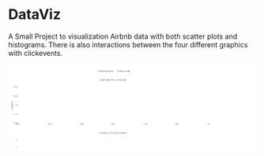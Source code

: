 # DataViz
A Small Project to visualization Airbnb data with both scatter plots and histograms. 
There is also interactions between the four different graphics with clickevents.

![DataViz Demo](Dataviz.gif)
